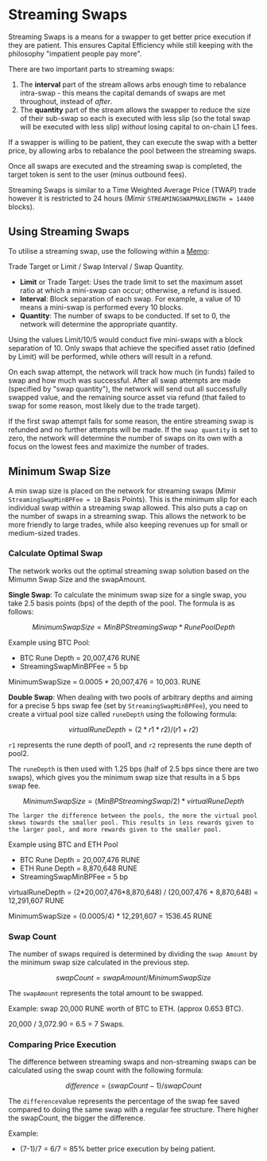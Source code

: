 # Streaming Swaps

Streaming Swaps is a means for a swapper to get better price execution if they are patient. This ensures Capital Efficiency while still keeping with the philosophy "impatient people pay more".

There are two important parts to streaming swaps:&#x20;

1. The **interval** part of the stream allows arbs enough time to rebalance intra-swap - this means the capital demands of swaps are met throughout, instead of _after_.
2. The **quantity** part of the stream allows the swapper to reduce the size of their sub-swap so each is executed with less slip (so the total swap will be executed with less slip) _without_ losing capital to on-chain L1 fees.

If a swapper is willing to be patient, they can execute the swap with a better price, by allowing arbs to rebalance the pool between the streaming swaps.

Once all swaps are executed and the streaming swap is completed, the target token is sent to the user (minus outbound fees).&#x20;

Streaming Swaps is similar to a Time Weighted Average Price (TWAP) trade however it is restricted to 24 hours (Mimir `STREAMINGSWAPMAXLENGTH = 14400` blocks).&#x20;

## Using Streaming Swaps

To utilise a streaming swap, use the following within a [Memo](../concepts/memos.md#swap):

Trade Target or Limit / Swap Interval / Swap Quantity.

- **Limit** or Trade Target: Uses the trade limit to set the maximum asset ratio at which a mini-swap can occur; otherwise, a refund is issued.
- **Interval**: Block separation of each swap. For example, a value of 10 means a mini-swap is performed every 10 blocks.
- **Quantity**: The number of swaps to be conducted. If set to 0, the network will determine the appropriate quantity.

Using the values Limit/10/5 would conduct five mini-swaps with a block separation of 10. Only swaps that achieve the specified asset ratio (defined by Limit) will be performed, while others will result in a refund.

On each swap attempt, the network will track how much (in funds) failed to swap and how much was successful. After all swap attempts are made (specified by "swap quantity"), the network will send out all successfully swapped value, and the remaining source asset via refund (that failed to swap for some reason, most likely due to the trade target).

If the first swap attempt fails for some reason, the entire streaming swap is refunded and no further attempts will be made. If the `swap quantity` is set to zero, the network will determine the number of swaps on its own with a focus on the lowest fees and maximize the number of trades.

## Minimum Swap Size

A min swap size is placed on the network for streaming swaps (Mimir `StreamingSwapMinBPFee = 10` Basis Points). This is the minimum slip for each individual swap within a streaming swap allowed. This also puts a cap on the number of swaps in a streaming swap. This allows the network to be more friendly to large trades, while also keeping revenues up for small or medium-sized trades.

### Calculate Optimal Swap

The network works out the optimal streaming swap solution based on the Mimumn Swap Size and the swapAmount. &#x20;

**Single Swap**: To calculate the minimum swap size for a single swap, you take 2.5 basis points (bps) of the depth of the pool. The formula is as follows:

$$
{MinimumSwapSize} = MinBPStreamingSwap * Rune Pool Depth
$$

Example using BTC Pool:

- BTC Rune Depth = 20,007,476 RUNE
- StreamingSwapMinBPFee = 5 bp

MinimumSwapSize = 0.0005 \* 20,007,476 = 10,003. RUNE

**Double Swap**: When dealing with two pools of arbitrary depths and aiming for a precise 5 bps swap fee (set by `StreamingSwapMinBPFee`), you need to create a virtual pool size called `runeDepth` using the following formula:

$$
virtualRuneDepth  =(2*r1*r2) / (r1+r2)
$$

`r1` represents the rune depth of pool1, and `r2` represents the rune depth of pool2.

The `runeDepth` is then used with 1.25 bps (half of 2.5 bps since there are two swaps), which gives you the minimum swap size that results in a 5 bps swap fee.

$$
{MinimumSwapSize} = (MinBPStreamingSwap / 2) * virtualRuneDepth
$$

```admonish success
The larger the difference between the pools, the more the virtual pool skews towards the smaller pool. This results in less rewards given to the larger pool, and more rewards given to the smaller pool.
```

Example using BTC and ETH Pool

- BTC Rune Depth = 20,007,476 RUNE
- ETH Rune Depth = 8,870,648 RUNE
- StreamingSwapMinBPFee = 5 bp

virtualRuneDepth = (2\*20,007,476\*8,870,648) / (20,007,476 + 8,870,648) = 12,291,607 RUNE

MinimumSwapSize = (0.0005/4) \* 12,291,607 = 1536.45 RUNE

### Swap Count

The number of swaps required is determined by dividing the `swap Amount` by the minimum swap size calculated in the previous step.

$$
swapCount = swapAmount / MinimumSwapSize
$$

The `swapAmount` represents the total amount to be swapped.

Example: swap 20,000 RUNE worth of BTC to ETH. (approx 0.653 BTC).

20,000 / 3,072.90 = 6.5 = 7 Swaps.

### Comparing Price Execution

The difference between streaming swaps and non-streaming swaps can be calculated using the swap count with the following formula:

$$
difference = (swapCount - 1) / swapCount
$$

The `difference`value represents the percentage of the swap fee saved compared to doing the same swap with a regular fee structure. There higher the swapCount, the bigger the difference.

Example:&#x20;

- (7-1)/7 = 6/7 = 85% better price execution by being patient.&#x20;
